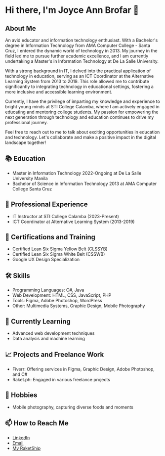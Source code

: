 # Hi there, I'm Joyce Ann Brofar 👋

## About Me

An avid educator and information technology enthusiast. With a Bachelor's degree in Information Technology from AMA Computer College - Santa Cruz, I entered the dynamic world of technology in 2013. My journey in the field led me to pursue further academic excellence, and I am currently undertaking a Master's in Information Technology at De La Salle University.

With a strong background in IT, I delved into the practical application of technology in education, serving as an ICT Coordinator at the Alternative Learning System from 2013 to 2019. This role allowed me to contribute significantly to integrating technology in educational settings, fostering a more inclusive and accessible learning environment.

Currently, I have the privilege of imparting my knowledge and experience to bright young minds at STI College Calamba, where I am actively engaged in educating and mentoring college students. My passion for empowering the next generation through technology and education continues to drive my professional journey.

Feel free to reach out to me to talk about exciting opportunities in education and technology. Let's collaborate and make a positive impact in the digital landscape together!

## 📚 Education
- Master in Information Technology 2022-Ongoing at De La Salle University Manila
- Bachelor of Science in Information Technology 2013 at AMA Computer College Santa Cruz


## 💼 Professional Experience
- IT Instructor at STI College Calamba (2023-Present)
- ICT Coordinator at Alternative Learning System (2013-2019)

## 📜 Certifications and Training
- Certified Lean Six Sigma Yellow Belt (CLSSYB)
- Certified Lean Six Sigma White Belt (CSSWB)
- Google UX Design Specialization

## 🛠️ Skills
- Programming Languages: C#, Java
- Web Development: HTML, CSS, JavaScript, PHP
- Tools: Figma, Adobe Photoshop, WordPress
- Other: Multimedia Systems, Graphic Design, Mobile Photography

## 🌱 Currently Learning
- Advanced web development techniques
- Data analysis and machine learning

## 📈 Projects and Freelance Work
- Fiverr: Offering services in Figma, Graphic Design, Adobe Photoshop, and C#
- Raket.ph: Engaged in various freelance projects

## 📸 Hobbies
- Mobile photography, capturing diverse foods and moments

## 📫 How to Reach Me
- [LinkedIn](https://www.linkedin.com/in/brofarjoyce/)
- [Email](jbrofar16@gmail.com)
- [My RaketShip](https://www.raket.ph/brofarjoyce)


